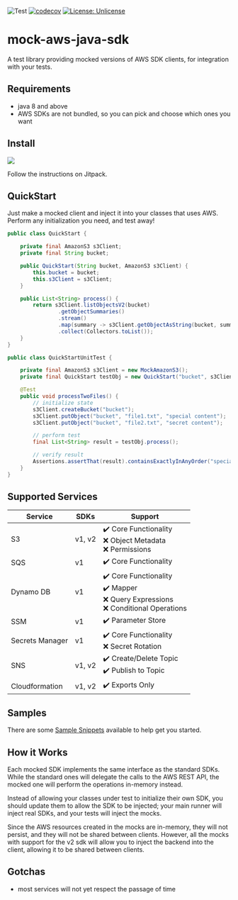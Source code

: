 ![Test](https://github.com/oharaandrew314/mock-aws-java-sdk/workflows/Test/badge.svg)
[![codecov](https://codecov.io/gh/oharaandrew314/mock-aws-java-sdk/branch/master/graph/badge.svg)](https://codecov.io/gh/oharaandrew314/mock-aws-java-sdk)
[![License: Unlicense](https://img.shields.io/badge/license-Unlicense-blue.svg)](http://unlicense.org/)

# mock-aws-java-sdk

A test library providing mocked versions of AWS SDK clients, for integration with your tests.

## Requirements

- java 8 and above
- AWS SDKs are not bundled, so you can pick and choose which ones you want

## Install

[![](https://jitpack.io/v/oharaandrew314/mock-aws-java-sdk.svg)](https://jitpack.io/#oharaandrew314/mock-aws-java-sdk)

Follow the instructions on Jitpack.

## QuickStart

Just make a mocked client and inject it into your classes that uses AWS.  Perform any initialization you need, and test away!

```java
public class QuickStart {

    private final AmazonS3 s3Client;
    private final String bucket;

    public QuickStart(String bucket, AmazonS3 s3Client) {
        this.bucket = bucket;
        this.s3Client = s3Client;
    }

    public List<String> process() {
        return s3Client.listObjectsV2(bucket)
                .getObjectSummaries()
                .stream()
                .map(summary -> s3Client.getObjectAsString(bucket, summary.getKey()))
                .collect(Collectors.toList());
    }
}

```

```java
public class QuickStartUnitTest {

    private final AmazonS3 s3Client = new MockAmazonS3();
    private final QuickStart testObj = new QuickStart("bucket", s3Client);

    @Test
    public void processTwoFiles() {
        // initialize state
        s3Client.createBucket("bucket");
        s3Client.putObject("bucket", "file1.txt", "special content");
        s3Client.putObject("bucket", "file2.txt", "secret content");

        // perform test
        final List<String> result = testObj.process();

        // verify result
        Assertions.assertThat(result).containsExactlyInAnyOrder("special content", "secret content");
    }
}
```

## Supported Services

| Service | SDKs | Support |
| ------- | ---- | ------- | 
| S3 | v1, v2 | :heavy_check_mark: Core Functionality<br/>:x: Object Metadata<br/>:x: Permissions |
| SQS | v1 | :heavy_check_mark: Core Functionality |
| Dynamo DB | v1 | :heavy_check_mark: Core Functionality<br/>:heavy_check_mark: Mapper<br/>:x: Query Expressions<br/>:x: Conditional Operations<br/> |
| SSM | v1 | :heavy_check_mark: Parameter Store |
| Secrets Manager | v1 | :heavy_check_mark: Core Functionality<br/>:x: Secret Rotation |
| SNS | v1, v2 | :heavy_check_mark: Create/Delete Topic<br/>:heavy_check_mark: Publish to Topic |
| Cloudformation | v1, v2 | :heavy_check_mark: Exports Only |

## Samples

There are some [Sample Snippets](https://github.com/oharaandrew314/mock-aws-java-sdk/tree/master/src/test/kotlin/io/andrewohara/awsmock/samples) available to help get you started.

## How it Works

Each mocked SDK implements the same interface as the standard SDKs.
While the standard ones will delegate the calls to the AWS REST API,
the mocked one will perform the operations in-memory instead.

Instead of allowing your classes under test to initialize their own SDK,
you should update them to allow the SDK to be injected;
your main runner will inject real SDKs, and your tests will inject the mocks.

Since the AWS resources created in the mocks are in-memory, they will not persist,
and they will not be shared between clients.
However, all the mocks with support for the v2 sdk will allow you to inject the backend into the client,
allowing it to be shared between clients.

## Gotchas

- most services will not yet respect the passage of time